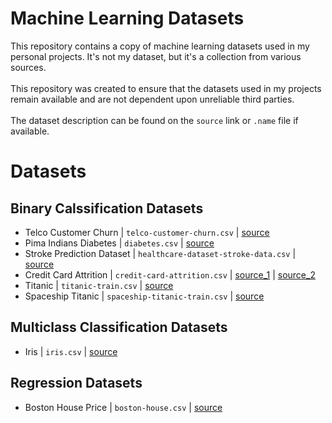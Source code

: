 # Machine Learning Datasets
This repository contains a copy of machine learning datasets used in my personal projects. It's not my dataset, but it's a collection from various sources.
<br><br>
This repository was created to ensure that the datasets used in my projects remain available and are not dependent upon unreliable third parties.
<br><br>
The dataset description can be found on the `source` link or `.name` file if available.

# Datasets
## Binary Calssification Datasets
- Telco Customer Churn | `telco-customer-churn.csv` | [source](https://www.kaggle.com/datasets/blastchar/telco-customer-churn)
- Pima Indians Diabetes | `diabetes.csv` | [source](https://www.kaggle.com/datasets/uciml/pima-indians-diabetes-database)
- Stroke Prediction Dataset | `healthcare-dataset-stroke-data.csv` | [source](https://www.kaggle.com/datasets/fedesoriano/stroke-prediction-dataset)
- Credit Card Attrition | `credit-card-attrition.csv` | [source_1](https://www.kaggle.com/datasets/sakshigoyal7/credit-card-customers) | [source_2](https://leaps.analyttica.com/sample_cases/9546)
- Titanic | `titanic-train.csv` | [source](https://www.kaggle.com/competitions/titanic/)
- Spaceship Titanic | `spaceship-titanic-train.csv` | [source](https://www.kaggle.com/competitions/spaceship-titanic)

## Multiclass Classification Datasets
- Iris | `iris.csv` | [source](https://archive.ics.uci.edu/ml/datasets/Iris)

## Regression Datasets
- Boston House Price | `boston-house.csv` | [source](http://lib.stat.cmu.edu/datasets/boston)